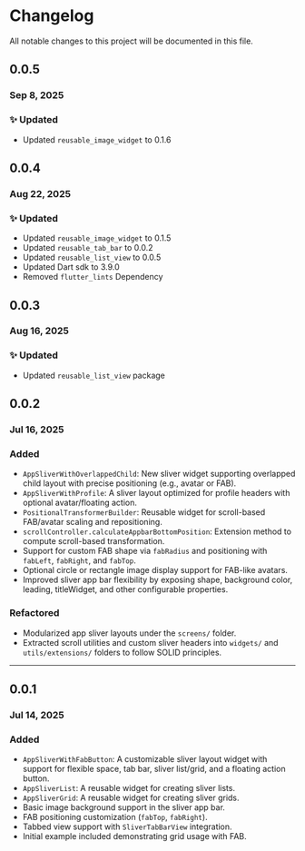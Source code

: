 # Changelog

All notable changes to this project will be documented in this file.


## 0.0.5

### Sep 8, 2025

### ✨ Updated

- Updated `reusable_image_widget` to 0.1.6

## 0.0.4

### Aug 22, 2025

### ✨ Updated

- Updated `reusable_image_widget` to 0.1.5
- Updated `reusable_tab_bar` to 0.0.2
- Updated `reusable_list_view` to 0.0.5
- Updated Dart sdk to 3.9.0
- Removed `flutter_lints` Dependency

## 0.0.3

### Aug 16, 2025

### ✨ Updated

- Updated `reusable_list_view` package

## 0.0.2

### Jul 16, 2025

### Added

- `AppSliverWithOverlappedChild`: New sliver widget supporting overlapped child layout with precise positioning (e.g.,
  avatar or FAB).
- `AppSliverWithProfile`: A sliver layout optimized for profile headers with optional avatar/floating action.
- `PositionalTransformerBuilder`: Reusable widget for scroll-based FAB/avatar scaling and repositioning.
- `scrollController.calculateAppbarBottomPosition`: Extension method to compute scroll-based transformation.
- Support for custom FAB shape via `fabRadius` and positioning with `fabLeft`, `fabRight`, and `fabTop`.
- Optional circle or rectangle image display support for FAB-like avatars.
- Improved sliver app bar flexibility by exposing shape, background color, leading, titleWidget, and other configurable
  properties.

### Refactored

- Modularized app sliver layouts under the `screens/` folder.
- Extracted scroll utilities and custom sliver headers into `widgets/` and `utils/extensions/` folders to follow SOLID
  principles.

---

## 0.0.1

### Jul 14, 2025

### Added

- `AppSliverWithFabButton`: A customizable sliver layout widget with support for flexible space, tab bar, sliver
  list/grid, and a floating action button.
- `AppSliverList`: A reusable widget for creating sliver lists.
- `AppSliverGrid`: A reusable widget for creating sliver grids.
- Basic image background support in the sliver app bar.
- FAB positioning customization (`fabTop`, `fabRight`).
- Tabbed view support with `SliverTabBarView` integration.
- Initial example included demonstrating grid usage with FAB.
